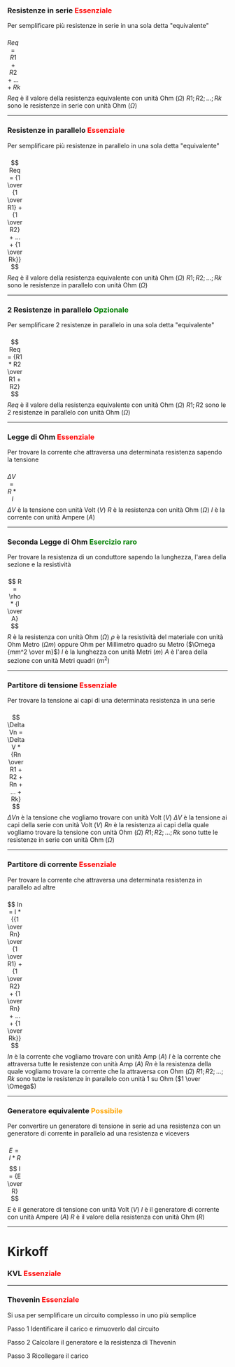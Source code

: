 <style>
/* formula */
fm {
    float: left;
    margin-right: 100%;
}
/* rosso */
rs {
    color: red;
}
/* verde */
gr {
    color: green;
}
/* arancione */
or {
    color: orange;
}
</style>

### Resistenze in serie <rs> Essenziale </rs>
Per semplificare più resistenze in serie in una sola detta "equivalente"

<fm> $$ Req = R1 + R2 + ... + Rk $$ </fm>

$Req$ è il valore della resistenza equivalente con unità Ohm ($\Omega$)
$R1; R2; ...; Rk$ sono le resistenze in serie con unità Ohm ($\Omega$)

---
### Resistenze in parallelo <rs> Essenziale </rs>
Per semplificare più resistenze in parallelo in una sola detta "equivalente"

<fm> $$ Req = {1 \over {1 \over R1} + {1 \over R2} + ... + {1 \over Rk}} $$ </fm>

$Req$ è il valore della resistenza equivalente con unità Ohm ($\Omega$)
$R1; R2; ...; Rk$ sono le resistenze in parallelo con unità Ohm ($\Omega$)

---

### 2 Resistenze in parallelo <gr> Opzionale </gr>
Per semplificare 2 resistenze in parallelo in una sola detta "equivalente"

<fm> $$ Req = {R1 * R2 \over R1 + R2} $$ </fm>

$Req$ è il valore della resistenza equivalente con unità Ohm ($\Omega$)
$R1 ;  R2$ sono le 2 resistenze in parallelo con unità Ohm ($\Omega$)

---

### Legge di Ohm <rs> Essenziale </rs>
Per trovare la corrente che attraversa una determinata resistenza sapendo la tensione

<fm> $$ \Delta V = R * I $$ </fm>

$\Delta V$ è la tensione con unità Volt ($V$)
$R$ è la resistenza con unità Ohm ($\Omega$)
$I$ è la corrente con unità Ampere ($A$)

---

### Seconda Legge di Ohm <gr> Esercizio raro </gr>
Per trovare la resistenza di un conduttore sapendo la lunghezza, l'area della sezione e la resistività

<fm> $$ R = \rho * {l \over A} $$ </fm>

$R$ è la resistenza con unità Ohm ($\Omega$)
$\rho$ è la resistività del materiale con unità Ohm Metro ($\Omega m$) oppure Ohm per Millimetro quadro su Metro ($\Omega {mm^2 \over m}$)
$l$ è la lunghezza con unità Metri ($m$)
$A$ è l'area della sezione con unità Metri quadri ($m^2$)

---

### Partitore di tensione <rs> Essenziale </rs>
Per trovare la tensione ai capi di una determinata resistenza in una serie

<fm> $$ \Delta Vn = \Delta V * {Rn \over R1 + R2 + Rn + ... + Rk} $$ </fm>

$\Delta Vn$ è la tensione che vogliamo trovare con unità Volt ($V$)
$\Delta V$ è la tensione ai capi della serie con unità Volt ($V$)
$Rn$ è la resistenza ai capi della quale vogliamo trovare la tensione con unità Ohm ($\Omega$)
$R1; R2; ...; Rk$ sono tutte le resistenze in serie con unità Ohm ($\Omega$)

---

### Partitore di corrente <rs> Essenziale </rs>
Per trovare la corrente che attraversa una determinata resistenza in parallelo ad altre

<fm> $$ In = I * {{1 \over Rn} \over {1 \over R1} + {1 \over R2} + {1 \over Rn} + ... + {1 \over Rk}} $$ </fm>

$In$ è la corrente che vogliamo trovare con unità Amp ($A$)
$I$ è la corrente che attraversa tutte le resistenze con unità Amp ($A$)
$Rn$ è la resistenza della quale vogliamo trovare la corrente che la attraversa con Ohm ($\Omega$)
$R1; R2; ...; Rk$ sono tutte le resistenze in parallelo con unità 1 su Ohm ($1 \over \Omega$)

---

### Generatore equivalente <or> Possibile </or>
Per convertire un generatore di tensione in serie ad una resistenza con un generatore di corrente in parallelo ad una resistenza e vicevers

<fm> $$ E = I * R $$$$ I = {E \over R} $$ </fm>

$E$ è il generatore di tensione con unità Volt ($V$)
$I$ è il generatore di corrente con unità Ampere ($A$)
$R$ è il valore della resistenza con unità Ohm ($R$)

---

# Kirkoff

### KVL <rs> Essenziale </rs>

---

### Thevenin <rs> Essenziale </rs>
Si usa per semplificare un circuito complesso in uno più semplice

Passo 1
Identificare il carico e rimuoverlo dal circuito

Passo 2
Calcolare il generatore e la resistenza di Thevenin 

Passo 3
Ricollegare il carico